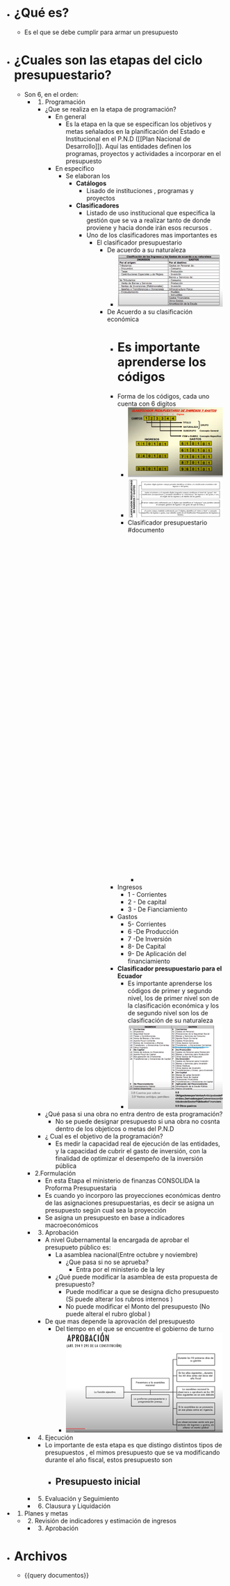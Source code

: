- # ¿Qué es?
	- Es el que se debe cumplir para armar un presupuesto
- # ¿Cuales son las etapas del ciclo presupuestario?
	- Son 6,  en el orden:
		- 1. Programación
			- ¿Que se realiza en la etapa de programación?
				- En general
					- Es la etapa en la que  se especifican los objetivos y metas señalados en la planificación del Estado e Institucional en el P.N.D ([[Plan Nacional de Desarrollo]]). Aquí las entidades definen los programas, proyectos y actividades a incorporar en el presupuesto
				- En especifico
					- Se elaboran los
						- **Catálogos**
							- Lisado de instituciones , programas y proyectos
						- **Clasificadores**
							- Listado de uso institucional que especifica la gestión que se va a realizar tanto de donde proviene y hacia donde irán esos recursos .
							- Uno de los clasificadores mas importantes es
								- El clasificador presupuestario
									- De acuerdo a su naturaleza
										- ![image.png](../assets/image_1643252797797_0.png)
									- De Acuerdo a su clasificación económica
										- # Es importante aprenderse los códigos
										- Forma de los códigos, cada uno cuenta con 6 digitos
											- ![image.png](../assets/image_1643254334970_0.png)
											- ![image.png](../assets/image_1643254474006_0.png)
											- Clasificador presupuestario #documento
												- <object data="G:/Otros ordenadores/Mi Ordenador/Habilidades/Universidad/Fianzas Públicas/Documentos/clasificador_presupuestario.pdf" type="application/pdf" width="100%" height="800px"></object>
										- Ingresos
											- 1 - Corrientes
											- 2 - De capital
											- 3 - De Fianciamiento
										- Gastos
											- 5- Corrientes
											- 6 -De Producción
											- 7 -De Inversión
											- 8- De Capital
											- 9- De Aplicación del financiamiento
										- **Clasificador presupuestario para el Ecuador**
											- Es importante aprenderse los códigos de primer y segundo nivel, los de primer nivel son de la clasificación económica y los de segundo nivel son los de clasificación de su naturaleza
											- ![image.png](../assets/image_1643253021390_0.png)
			- ¿Qué pasa si una obra no entra dentro de esta programación?
				- No se puede designar presupuesto si una obra no cosnta dentro de los objeticos o metas del P.N.D
			- ¿ Cual es el objetivo de la programación?
				- Es medir la capacidad real de ejecución de las entidades, y la capacidad de cubrir el gasto de inversión, con la finalidad de optimizar el desempeño de la inversión pública
		- 2.Formulación
			- En esta Etapa el ministerio de finanzas CONSOLIDA la Proforma Presupuestaria
			- Es cuando yo incorporo las proyecciones económicas dentro de las asignaciones presupuestarias, es decir se asigna un  presupuesto según cual sea la proyección
			- Se asigna un presupuesto en base a indicadores macroeconómicos
		- 3. Aprobación
			- A nivel Gubernamental la encargada de aprobar el presupueto público es:
				- La asamblea nacional(Entre octubre y noviembre)
					- ¿Que pasa si no se aprueba?
						- Entra por el ministerio de la ley
				- ¿Qué puede modificar la asamblea de esta propuesta de presupuesto?
					- Puede modificar a que se designa dicho presupuesto (Si puede alterar los rubros internos )
					- No puede modificar el Monto del presupuesto (No puede alteral el rubro global )
			- De que mas depende la aprovación del presupuesto
				- Del tiempo en el que se encuentre el gobierno de turno
					- ![image.png](../assets/image_1643255833085_0.png)
		- 4. Ejecución
			- Lo importante de esta etapa es que distingo distintos tipos de presupuestos , el mimos presupuesto que se va modificando durante el año fiscal, estos presupuesto son
				- Presupuesto inicial
					-
		- 5. Evaluación y Seguimiento
		- 6. Clausura y Liquidación
- 1. Planes y metas
	- 2. Revisión de indicadores y estimación de ingresos
		- 3. Aprobación
- # Archivos
	- {{query documentos}}